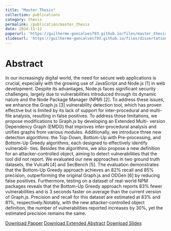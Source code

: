 ```yaml
---
title: "Master Thesis"
collection: publications
category: thesis
permalink: /publication/master_thesis
date: 2024-11-12
paperurl: 'https://guilherme-goncalves793.github.io/files/master_thesis.pdf'
slidesurl: 'https://guilherme-goncalves793.github.io/files/dissertation.pptx'
---
```


Abstract
======
  In our increasingly digital world, the need for secure web applications is crucial, especially with the
  growing use of JavaScript and Node.js [1] in web development. Despite its advantages, Node.js faces
  significant security challenges, largely due to vulnerabilities introduced through its dynamic nature and the
  Node Package Manager (NPM) [2]. To address these issues, we enhance the Graph.js [3] vulnerability
  detection tool, which has proven effective but is limited by its lack of support for inter-procedural and
  multi-file analysis, resulting in false positives.
  To address those limitations, we propose modifications to Graph.js by developing an Extended Multi-
  version Dependency Graph (EMDG) that improves inter-procedural analysis and unifies graphs from
  various modules. Additionally, we introduce three new detection algorithms: the Top-Down, Bottom-Up
  with Pre-processing, and Bottom-Up Greedy algorithms, each designed to effectively identify vulnerabili-
  ties. Besides the algorithms, we also propose a new definition for an attacker-controlled object, aiming to
  detect vulnerabilities that the tool did not report.
  We evaluated our new approaches in two ground truth datasets, the VulcaN [4] and SecBench [5]. The
  evaluation demonstrates that the Bottom-Up Greedy approach achieves an 82% recall and 85% precision,
  outperforming the original Graph.js and ODGen [6] by reducing false positives. Furthermore, testing on a
  dataset of real-world NPM packages reveals that the Bottom-Up Greedy approach reports 83% fewer
  vulnerabilities and is 3 seconds faster on average than the current version of Graph.js. Precision and
  recall for this dataset are estimated at 83% and 81%, respectively.Notably, with the new attacker-controlled
  object definition, the number of vulnerabilities reported increases by 30%, yet the estimated precision
  remains the same.

[Download Papper](../files/master_thesis.pdf)
[Download Extended Abstract](../files/master_thesis_extended_abstract.pdf)
[Download Slides](../files/dissertation.pptx)

